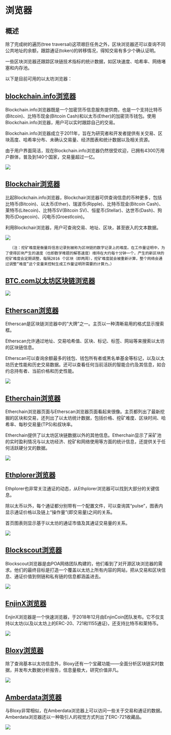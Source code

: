 # 浏览器

## 概述

除了完成树的遍历\(tree traversal\)这项艰巨任务之外，区块浏览器还可以查询不同公共地址的余额，跟踪通证\(token\)的转移情况，得知交易有多少个确认证明。

一些区块浏览器还跟踪区块链技术指标的统计数据，如区块速度、哈希率、网络堵塞和内存池。

以下是目前可用的以太坊浏览器：

## [blockchain.info浏览器](https://www.blockchain.com/explorer?view=eth_blocks)

Blockchain.info浏览器既是一个加密货币信息服务提供商，也是一个支持比特币\(Bitcoin\)、比特币现金\(Bitcoin Cash\)和以太币\(Ether\)的加密货币钱包。使用Blockchain.info浏览器，用户可以实时跟踪自己的交易。

Blockchain.info浏览器成立于2011年，旨在为研究者和开发者提供有关交易、区块高度、哈希率分布、未确认交易量、经济图表和统计数据以及相关资源。

由于用户界面简洁，现在Blockchain.info浏览器仍然很受欢迎，已拥有4300万用户群体，普及到140个国家，交易量超过一亿。

![](../.gitbook/assets/1.png)

## [Blockchair浏览器](https://blockchair.com/)

比起Blockchain.info浏览器，Blockchair浏览器可供查询信息的币种更多，包括比特币\(Bitcoin\)、以太币\(Ether\)、瑞波币\(Ripple\)、比特币现金\(Bitcoin Cash\)、莱特币\(Litecoin\)、比特币SV\(Bitcoin SV\)、恒星币\(Stellar\)、达世币\(Dash\)、狗狗币\(Dogecoin\)、闪电币\(Groestlcoin\)。

利用Blockchair浏览器，用户可查询交易、地址、区块，甚至嵌入的文本数据。

![](../.gitbook/assets/image%20%2812%29.png)

      （注：挖矿难度是衡量将信息记录到被称为区块链的数字记录上的难度。在工作量证明中，为了使得区块产生的速度（也即数学难题的解答速度）维持在大约每十分钟一个，产生的新区块的挖矿难度会定期调整，每隔2016 个区块（即两周），挖矿难度就会被重新计算，整个网络会通过调整“难度”这个变量来控制生成工作量证明所需要的计算力。）

## [BTC.com以太坊区块链浏览器](https://eth.btc.com/home)

![](../.gitbook/assets/image%20%2818%29.png)

## [Etherscan浏览器](https://etherscan.io/)

Etherscan是区块链浏览器中的“大牌”之一。主页以一种清晰易用的格式显示搜索框。

Etherscan允许通过地址、交易哈希值、区块、标记、标签、网站等来搜索以太坊的区块链信息。

Etherscan可以查询余额最多的钱包、钱包所有者或黑名单基金等标记，以及以太坊历史性能和历史交易数据。还可以查看任何当前活跃的智能合约及其信息，如合约总持有者、当前价格和历史性能。

![](../.gitbook/assets/image%20%2813%29.png)

## [Etherchain浏览器](https://www.etherchain.org/)

Etherchain浏览器页面与Etherscan浏览器页面看起来很像。主页都列出了最新挖掘的区块和交易，还列出了以太坊统计数据，包括价格、挖矿难度、区块时间、哈希率、每秒交易量\(TPS\)和叔块率。

Etherchain提供了以太坊区块链数据以外的其他信息。Etherchain显示了采矿池的实时盈利情况与以太坊经济、挖矿和网络使用等方面的统计信息，还提供关于任何活跃硬分叉的数据。

![](../.gitbook/assets/image%20%2814%29.png)

## [Ethplorer浏览器](https://ethplorer.io/)

Ethplorer也非常关注通证的动态，从Ethplorer浏览器可以找到大部分的关键信息。

除以太币以外，每个通证都分别带有一个配置文件，可以查询其“pulse”，图表内显示通证价格以及链上“操作量”\(即交易量\)之间的关系。

首页图表则显示基于以太坊的通证市值及其通证交易量的关系。

![](../.gitbook/assets/image%20%2811%29.png)

## [Blockscout浏览器](https://blockscout.com/)

Blockscout浏览器是由POA网络团队构建的，他们看到了对开源区块浏览器的需求。他们的最终目标是打造一个覆盖以太坊上所有内容的网站，把从交易和区块信息、通证价值到侧链和私有链的信息都涵盖进去。

![](../.gitbook/assets/image%20%2821%29.png)

## [EnjinX浏览器](https://enjinx.io/eth/transactions)

EnjinX浏览器是一个快速浏览器，于2018年12月由EnjinCoin团队发布。它不仅支持以太坊\(以及以太坊上的ERC-20、721和1155通证\)，还支持比特币和莱特币。

![](../.gitbook/assets/image%20%289%29.png)

## [Bloxy浏览器](https://bloxy.info/zh)

除了查询基本以太坊信息外，Bloxy还有一个宝藏功能——全面分析区块链实时数据，并发布大数据分析报告，信息量极大，研究价值非凡。

![](../.gitbook/assets/image%20%2810%29.png)

## [Amberdata浏览器](https://amberdata.io/dashboards/infrastructure)

与Bloxy非常相似，在Amberdata浏览器上可以访问一些关于交易和通证的数据。Amberdata浏览器还以一种吸引人的视觉方式列出了ERC-721收藏品。

![](../.gitbook/assets/image%20%2815%29.png)

